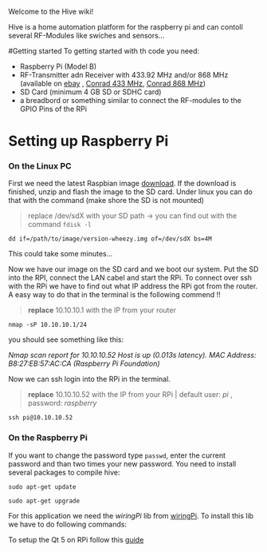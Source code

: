 Welcome to the Hive wiki!

Hive is a home automation platform for the raspberry pi and can contoll several RF-Modules like swiches and sensors...

#Getting started
To getting started with th code you need:
* Raspberry Pi (Model B)
* RF-Transmitter adn Receiver with 433.92 MHz and/or 868 MHz (available on [ebay](http://www.ebay.com/itm/433Mhz-WL-RF-Transmitter-Receiver-Module-Link-Kit-for-Arduino-ARM-MCU-Wireless-/380717845396?pt=LH_DefaultDomain_0&hash=item58a48d4b94) , [Conrad 433 MHz](http://www.conrad.at/ce/de/product/130428/Funk-Sender-Empfaenger-Set-433-MHz-AM-Baustein-Sender-3-12-VACDC-Empfaenger-5-VACDC-Reichweite-max-30-m/?ref=detview1&rt=detview1&rb=2), [Conrad 868 MHz](http://www.conrad.at/ce/de/product/190939/Funk-Sende-Empfaenger-Set-868-MHz-Baustein-Sender-3-12-VACDC-Empfaenger-5-VACDC-Reichweite-max-200-m/?ref=detview1&rt=detview1&rb=2))
* SD Card (minimum 4 GB SD or SDHC card)
* a breadbord or something similar to connect the RF-modules to the GPIO Pins of the RPi

# Setting up Raspberry Pi
### On the Linux PC
First we need the latest Raspbian image [download](http://www.raspberrypi.org/downloads).
If the download is finished, unzip and flash the image to the SD card.
Under linux you can do that with the command (make shore the SD is not mounted)
> replace /dev/sdX with your SD path -> you can find out with the command `fdisk -l`

`dd if=/path/to/image/version-wheezy.img of=/dev/sdX bs=4M`

This could take some minutes...

Now we have our image on the SD card and we boot our system. Put the SD into the RPI, connect the LAN cabel and start the RPi.
To connect over ssh with the RPi we have to find out what IP address the RPi got from the router. A easy way to do that in the terminal is the following commend !!

>**replace** 10.10.10.1 with the IP from your router

`nmap -sP 10.10.10.1/24`

you should see something like this:

_Nmap scan report for 10.10.10.52
Host is up (0.013s latency).
MAC Address: B8:27:EB:57:AC:CA (Raspberry Pi Foundation)_

Now we can ssh login into the RPi in the terminal.
> **replace** 10.10.10.52 with the IP from your RPi | default user: _pi_ , password: _raspberry_

`ssh pi@10.10.10.52`

### On the Raspberry Pi
If you want to change the password type `passwd`, enter the current password and than two times your new password. You need to install several packages to compile hive:

`sudo apt-get update`

`sudo apt-get upgrade`

For this application we need the _wiringPi_ lib from [wiringPi](http://wiringpi.com/download-and-install/). To install this lib we have to do following commands:

To setup the Qt 5 on RPi follow this [guide](http://www.ics.com/blog/building-qt-5-raspberry-pi#.Ulcn1pyPlv9)